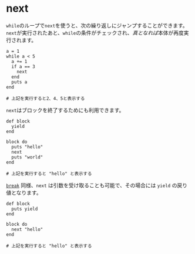 # next

`while`のループで`next`を使うと、次の繰り返しにジャンプすることができます。`next`が実行されたあと、`while`の条件がチェックされ、*真となれば*本体が再度実行されます。

```crystal
a = 1
while a < 5
  a += 1
  if a == 3
    next
  end
  puts a
end

# 上記を実行すると2、4、5と表示する
```

`next`はブロックを終了するためにも利用できます。

```crystal
def block
  yield
end

block do
  puts "hello"
  next
  puts "world"
end

# 上記を実行すると "hello" と表示する
```

[`break`](break.md) 同様、`next` は引数を受け取ることも可能で、その場合には `yield` の戻り値となります。

```crystal
def block
  puts yield
end

block do
  next "hello"
end

# 上記を実行すると "hello" と表示する
```
